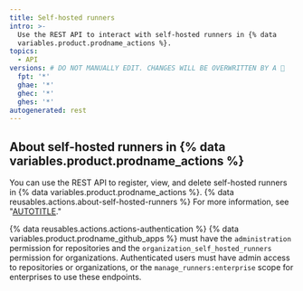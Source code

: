 ```yaml
---
title: Self-hosted runners
intro: >-
  Use the REST API to interact with self-hosted runners in {% data
  variables.product.prodname_actions %}.
topics:
  - API
versions: # DO NOT MANUALLY EDIT. CHANGES WILL BE OVERWRITTEN BY A 🤖
  fpt: '*'
  ghae: '*'
  ghec: '*'
  ghes: '*'
autogenerated: rest
---
```


## About self-hosted runners in {% data variables.product.prodname_actions %}

You can use the REST API to register, view, and delete self-hosted runners in {% data variables.product.prodname_actions %}. {% data reusables.actions.about-self-hosted-runners %} For more information, see "[AUTOTITLE](/actions/hosting-your-own-runners)."

{% data reusables.actions.actions-authentication %} {% data variables.product.prodname_github_apps %} must have the `administration` permission for repositories and the `organization_self_hosted_runners` permission for organizations. Authenticated users must have admin access to repositories or organizations, or the `manage_runners:enterprise` scope for enterprises to use these endpoints.

<!-- Content after this section is automatically generated -->
